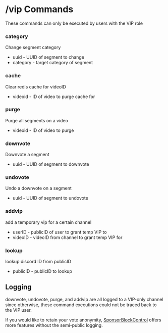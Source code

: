 # /vip Commands
These commands can only be executed by users with the VIP role

### category
Change segment category
- uuid - UUID of segment to change
- category - target category of segment

### cache
Clear redis cache for videoID
- videoid - ID of video to purge cache for

### purge
Purge all segments on a video
- videoid - ID of video to purge

### downvote
Downvote a segment
- uuid - UUID of segment to downvote

### undovote
Undo a downvote on a segment
- uuid - UUID of segment to undovote

### addvip
add a temporary vip for a certain channel
- userID - publicID of user to grant temp VIP to
- videoID - videoID from channel to grant temp VIP for

### lookup
lookup discord ID from publicID
- publicID - publicID to lookup

## Logging
downvote, undovote, purge, and addvip are all logged to a VIP-only channel since otherwise, these command executions could not be traced back to the VIP user.

If you would like to retain your vote anonymity, [SponsorBlockControl](https://mruy.github.io/sponsorBlockControl/) offers more features without the semi-public logging.